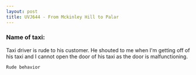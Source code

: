```yaml
---
layout: post
title: UVJ644 - From Mckinley Hill to Palar
---
```


### Name of taxi: 

Taxi driver is rude to his customer.  He shouted to me when I'm getting off of his taxi and I cannot open the door of his taxi as the door is malfunctioning.

```Rude behavior```
